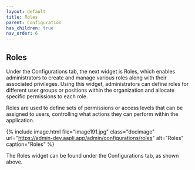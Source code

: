 ```yaml
---
layout: default
title: Roles
parent: Configuration
has_children: true
nav_order: 6
---
```

## Roles 
Under the Configurations tab, the next widget is Roles, which enables administrators to create and manage various roles along with their associated privileges. Using this widget, administrators can define roles for different user groups or positions within the organization and allocate specific permissions  to each role.

Roles are used to define sets of permissions or access levels that can be assigned to users, controlling what actions they can perform within the application.

{% include image.html file="image191.jpg" class="docimage" url="https://admin-dev.aapli.app/admin/configurations/roles" alt="Roles" caption="Roles" %}

The Roles widget can be found under the Configurations tab, as shown above.